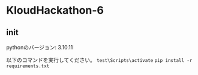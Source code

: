 # KloudHackathon-6

## init
pythonのバージョン: 3.10.11

以下のコマンドを実行してください。
`test\Scripts\activate`
`pip install -r requirements.txt`
